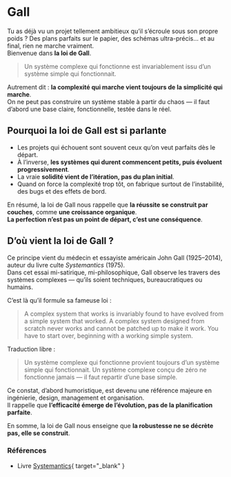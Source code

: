 # Gall

Tu as déjà vu un projet tellement ambitieux qu’il s’écroule sous son propre poids ? Des plans parfaits sur le papier, des schémas ultra-précis… et au final, rien ne marche vraiment.  
Bienvenue dans **la loi de Gall**.

> Un système complexe qui fonctionne est invariablement issu d’un système simple qui fonctionnait.

Autrement dit : **la complexité qui marche vient toujours de la simplicité qui marche**.  
On ne peut pas construire un système stable à partir du chaos — il faut d’abord une base claire, fonctionnelle, testée dans le réel.

## Pourquoi la loi de Gall est si parlante

* Les projets qui échouent sont souvent ceux qu’on veut parfaits dès le départ.
* À l’inverse, **les systèmes qui durent commencent petits, puis évoluent progressivement**.
* La vraie **solidité vient de l’itération, pas du plan initial**.
* Quand on force la complexité trop tôt, on fabrique surtout de l’instabilité, des bugs et des effets de bord.

En résumé, la loi de Gall nous rappelle que **la réussite se construit par couches**, comme **une croissance organique**.  
**La perfection n’est pas un point de départ, c’est une conséquence**.

## D’où vient la loi de Gall ?

Ce principe vient du médecin et essayiste américain John Gall (1925–2014), auteur du livre culte _Systemantics_ (1975).  
Dans cet essai mi-satirique, mi-philosophique, Gall observe les travers des systèmes complexes — qu’ils soient techniques, bureaucratiques ou humains.

C’est là qu’il formule sa fameuse loi :

> A complex system that works is invariably found to have evolved from a simple system that worked.
A complex system designed from scratch never works and cannot be patched up to make it work. You have to start over, beginning with a working simple system.

Traduction libre :

> Un système complexe qui fonctionne provient toujours d’un système simple qui fonctionnait.
> Un système complexe conçu de zéro ne fonctionne jamais — il faut repartir d’une base simple.

Ce constat, d’abord humoristique, est devenu une référence majeure en ingénierie, design, management et organisation.  
Il rappelle que **l’efficacité émerge de l’évolution, pas de la planification parfaite**.  

En somme, la loi de Gall nous enseigne que **la robustesse ne se décrète pas, elle se construit**.

### Références

* Livre [Systemantics](https://en.wikipedia.org/wiki/Systemantics){ target="_blank" }
